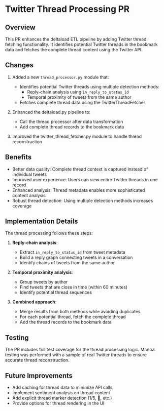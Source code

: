 # Twitter Thread Processing PR

## Overview

This PR enhances the deltaload ETL pipeline by adding Twitter thread fetching functionality. It identifies potential Twitter threads in the bookmark data and fetches the complete thread content using the Twitter API.

## Changes

1. Added a new `thread_processor.py` module that:
   - Identifies potential Twitter threads using multiple detection methods:
     - Reply-chain analysis using `in_reply_to_status_id`
     - Temporal proximity of tweets from the same author
   - Fetches complete thread data using the TwitterThreadFetcher

2. Enhanced the deltaload.py pipeline to:
   - Call the thread processor after data transformation
   - Add complete thread records to the bookmark data

3. Improved the twitter_thread_fetcher.py module to handle thread reconstruction

## Benefits

- Better data quality: Complete thread context is captured instead of individual tweets
- Improved user experience: Users can view entire Twitter threads in one record
- Enhanced analysis: Thread metadata enables more sophisticated content analysis
- Robust thread detection: Using multiple detection methods increases coverage

## Implementation Details

The thread processing follows these steps:

1. **Reply-chain analysis**:
   - Extract `in_reply_to_status_id` from tweet metadata
   - Build a reply graph connecting tweets in a conversation
   - Identify chains of tweets from the same author

2. **Temporal proximity analysis**:
   - Group tweets by author
   - Find tweets that are close in time (within 60 minutes)
   - Identify potential thread sequences

3. **Combined approach**:
   - Merge results from both methods while avoiding duplicates
   - For each potential thread, fetch the complete thread
   - Add the thread records to the bookmark data

## Testing

The PR includes full test coverage for the thread processing logic. Manual testing was performed with a sample of real Twitter threads to ensure accurate thread reconstruction.

## Future Improvements

- Add caching for thread data to minimize API calls
- Implement sentiment analysis on thread content
- Add explicit thread marker detection (1/5, 🧵, etc.)
- Provide options for thread rendering in the UI
